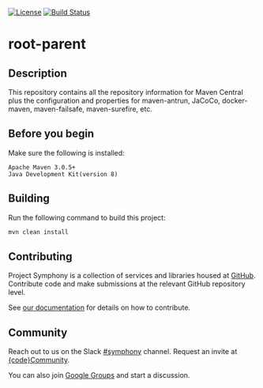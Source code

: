 [![License](https://img.shields.io/badge/License-EPL%201.0-red.svg)](https://opensource.org/licenses/EPL-1.0)
[![Build Status](https://travis-ci.org/dellemc-symphony/root-parent.svg?branch=master)](https://travis-ci.org/dellemc-symphony/root-parent)
# root-parent
## Description
This repository contains all the repository information for Maven Central plus the configuration and properties for maven-antrun, JaCoCo, docker-maven, maven-failsafe, maven-surefire, etc.
## Before you begin
Make sure the following is installed:
```
Apache Maven 3.0.5+
Java Development Kit(version 8)
```
## Building
Run the following command to build this project:
```bash
mvn clean install
```
## Contributing
Project Symphony is a collection of services and libraries housed at [GitHub][github].
Contribute code and make submissions at the relevant GitHub repository level.

See [our documentation][contributing] for details on how to contribute.

## Community
Reach out to us on the Slack [#symphony][slack] channel. Request an invite at [{code}Community][codecommunity].

You can also join [Google Groups][googlegroups] and start a discussion.
 
[slack]: https://codecommunity.slack.com/messages/symphony
[googlegroups]: https://groups.google.com/forum/#!forum/dellemc-symphony
[codecommunity]: http://community.codedellemc.com/
[contributing]: http://dellemc-symphony.readthedocs.io/en/latest/contributingtosymphony.html
[github]: https://github.com/dellemc-symphony
